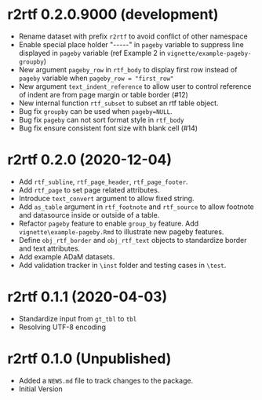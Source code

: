 # r2rtf 0.2.0.9000 (development)

* Rename dataset with prefix `r2rtf` to avoid conflict of other namespace
* Enable special place holder "-----" in `pageby` variable to suppress line displayed 
  in `pageby` variable (ref Example 2 in `vignette/example-pageby-groupby`)
* New argument `pageby_row` in `rtf_body` to display first row instead of `pageby` variable when `pageby_row = "first_row"` 
* New argument `text_indent_reference` to allow user to control reference of indent are from page margin or table border (#12)
* New internal function `rtf_subset` to subset an rtf table object.
* Bug fix `groupby` can be used when `pageby=NULL`.
* Bug fix `pageby` can not sort format style in `rtf_body`
* Bug fix ensure consistent font size with blank cell (#14)

# r2rtf 0.2.0 (2020-12-04)

* Add `rtf_subline`, `rtf_page_header`, `rtf_page_footer`.
* Add `rtf_page` to set page related attributes. 
* Introduce `text_convert` argument to allow fixed string. 
* Add `as_table` argument in `rtf_footnote` and `rtf_source` to allow footnote
  and datasource inside or outside of a table.
* Refactor `pageby` feature to enable `group_by` feature. 
  Add `vignette\example-pageby.Rmd` to illustrate new pageby features.
* Define `obj_rtf_border` and `obj_rtf_text` objects to standardize 
  border and text attributes.
* Add example ADaM datasets. 
* Add validation tracker in `\inst` folder and testing cases in `\test`.


# r2rtf 0.1.1 (2020-04-03)

* Standardize input from `gt_tbl` to `tbl`
* Resolving UTF-8 encoding 

# r2rtf 0.1.0 (Unpublished)

* Added a `NEWS.md` file to track changes to the package.
* Initial Version
